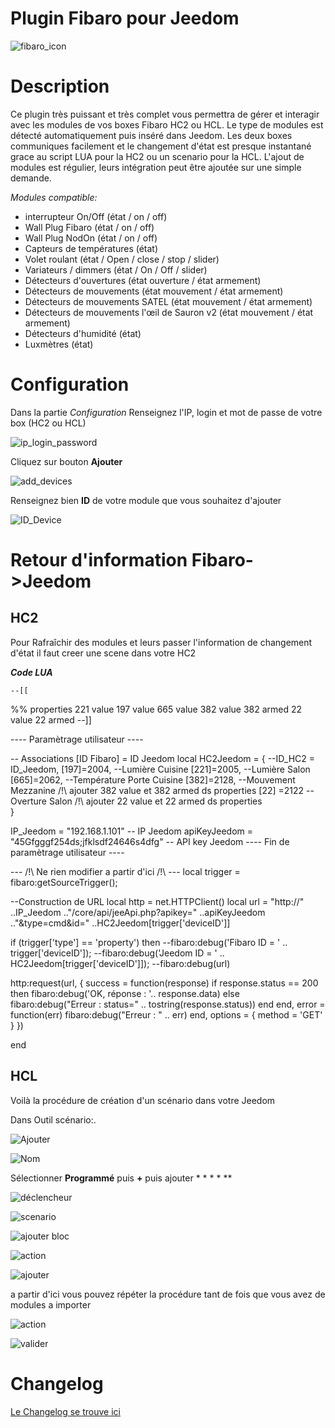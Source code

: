 # Plugin Fibaro pour Jeedom


![fibaro_icon](https://github.com/rems02/fibaro/raw/master/docs/fr_FR/fibaro_icon.png)

Description 
===

Ce plugin très puissant et très complet vous permettra de gérer 
et interagir avec les modules de vos boxes Fibaro HC2 ou HCL.
Le type de modules est détecté automatiquement puis inséré dans Jeedom.
Les deux boxes communiques facilement et le changement d'état est presque instantané
grace au script LUA pour la HC2 ou un scenario pour la HCL.
L'ajout de modules est régulier, leurs intégration peut être ajoutée sur une simple demande.


_Modules compatible:_
- interrupteur On/Off (état / on / off)
- Wall Plug Fibaro (état / on / off)
- Wall Plug NodOn (état / on / off)
- Capteurs de températures (état)
- Volet roulant  (état / Open / close / stop / slider)
- Variateurs / dimmers (état / On / Off / slider)
- Détecteurs d'ouvertures (état ouverture  / état armement)
- Détecteurs de mouvements (état mouvement  / état armement)
- Détecteurs de mouvements SATEL (état mouvement / état armement)
- Détecteurs de mouvements l'œil de Sauron v2 (état mouvement / état armement)
- Détecteurs d'humidité (état)
- Luxmètres (état)

Configuration
===

Dans la partie _Configuration_ Renseignez l'IP, login et mot de passe de votre box (HC2 ou HCL)

![ip_login_password](https://github.com/rems02/fibaro/raw/master/docs/fr_FR/ip_login_password.PNG)

Cliquez sur bouton **Ajouter**

![add_devices](https://github.com/rems02/fibaro/raw/master/docs/fr_FR/add_devices.PNG)

Renseignez bien **ID** de votre module que vous souhaitez d'ajouter

![ID_Device](https://github.com/rems02/fibaro/raw/master/docs/fr_FR/ID_Device.PNG)

Retour d'information Fibaro->Jeedom
===

HC2
---

Pour Rafraîchir des modules et leurs passer l'information de changement d'état il faut creer une scene dans votre HC2

**_Code LUA_**

    --[[
%% properties
221 value
197 value
665 value
382 value
382 armed
22 value
22 armed
--]]

---- Paramètrage utilisateur ----

-- Associations [ID Fibaro] = ID Jeedom
local HC2Jeedom = {
--ID_HC2 = ID_Jeedom, 
  [197]=2004, --Lumière Cuisine 
  [221]=2005, --Lumière Salon
  [665]=2062, --Température Porte Cuisine
  [382]=2128, --Mouvement Mezzanine /!\ ajouter 382 value et 382 armed  ds properties
  [22] =2122  --Overture Salon /!\ ajouter 22 value et 22 armed  ds properties  
}

IP_Jeedom = "192.168.1.101" -- IP Jeedom
apiKeyJeedom = "45Gfgggf254ds;jfklsdf24646s4dfg" -- API key Jeedom
---- Fin de paramètrage utilisateur ----

--- /!\ Ne rien modifier a partir d'ici /!\ ---
local trigger = fibaro:getSourceTrigger();

--Construction de URL
local http = net.HTTPClient()
local url = "http://" ..IP_Jeedom .."/core/api/jeeApi.php?apikey=" ..apiKeyJeedom .."&type=cmd&id=" ..HC2Jeedom[trigger['deviceID']]



if (trigger['type'] == 'property') then
  --fibaro:debug('Fibaro ID = ' .. trigger['deviceID']);
  --fibaro:debug('Jeedom ID = ' .. HC2Jeedom[trigger['deviceID']]);
  --fibaro:debug(url)
  
  http:request(url, {
	success = function(response)
		if response.status == 200 then
			fibaro:debug('OK, réponse : '.. response.data)
		else
			fibaro:debug("Erreur : status=" .. tostring(response.status))
		end
	end,
	error = function(err)
		fibaro:debug("Erreur : " .. err)
	end,
	options = {
		method = 'GET'
	}
}) 

end


HCL
---
Voilà la procédure de création d'un scénario dans votre Jeedom

Dans Outil scénario:.

![Ajouter](https://github.com/rems02/fibaro/raw/master/docs/fr_FR/1.PNG)

![Nom](https://github.com/rems02/fibaro/raw/master/docs/fr_FR/2.PNG)

Sélectionner **Programmé** puis **+** puis ajouter * * * * **

![déclencheur](https://github.com/rems02/fibaro/raw/master/docs/fr_FR/3.PNG)

![scenario](https://github.com/rems02/fibaro/raw/master/docs/fr_FR/4.PNG)

![ajouter bloc](https://github.com/rems02/fibaro/raw/master/docs/fr_FR/5.PNG)

![action](https://github.com/rems02/fibaro/raw/master/docs/fr_FR/6.PNG)

![ajouter](https://github.com/rems02/fibaro/raw/master/docs/fr_FR/7.PNG)

a partir d'ici vous pouvez répéter la procédure tant de fois que vous avez de modules a importer

![action](https://github.com/rems02/fibaro/raw/master/docs/fr_FR/8.PNG)

![valider](https://github.com/rems02/fibaro/raw/master/docs/fr_FR/9.PNG)

Changelog
===
[Le Changelog se trouve ici](https://rems02.github.io/fibaro/fr_FR/changelog)
